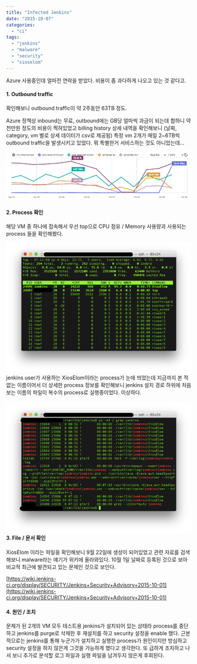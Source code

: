 ```yaml
---
title: "Infected Jenkins"
date: "2015-10-07"
categories: 
  - "ci"
tags: 
  - "jenkins"
  - "malware"
  - "security"
  - "xioselom"
---
```


Azure 사용중인데 얼마전 연락을 받았다. 비용이 좀 과다하게 나오고 있는 것 같다고.

#### **1. Outbound traffic**

확인해보니 outbound traffic이 약 2주동안 63TB 정도.

Azure 정책상 inbound는 무료, outbound에는 GB당 얼마씩 과금이 되는데 합하니 약 천만원 정도의 비용이 찍혀있었고 billing history 상세 내역을 확인해보니 (날짜, category, vm 별로 상세 데이터가 csv로 제공됨) 특정 vm 2개가 매일 2~6TB씩 outbound traffic을 발생시키고 있었다. 뭐 특별한거 서비스하는 것도 아니었는데...

[![jenkins_vm_monitor](images/jenkins_vm_monitor.png)](https://blurblah.net/wp-content/uploads/2015/10/jenkins_vm_monitor.png)

#### **2\. Process 확인**

해당 VM 중 하나에 접속해서 우선 top으로 CPU 점유 / Memory 사용량과 사용되는 process 들을 확인해봤다.

[![outbound_vm_top](images/outbound_vm_top.png)](https://blurblah.net/wp-content/uploads/2015/10/outbound_vm_top.png)jenkins user가 사용하는 XiosElom이라는 process가 눈에 띄었는데 지금까지 본 적 없는 이름이어서 더 상세한 process 정보를 확인해보니 jenkins 설치 경로 하위에 처음 보는 이름의 파일이 복수의 process로 실행중이었다. 이상하다.

#### [![outbound_vm_processes](images/outbound_vm_processes.png)](https://blurblah.net/wp-content/uploads/2015/10/outbound_vm_processes.png)**3\. File / 문서 확인**

XiosElom 이라는 파일을 확인해보니 9월 22일에 생성이 되어있었고 관련 자료를 검색해보니 malware라는 얘기가 위키에 올라와있다. 10월 1일 날짜로 등록된 것으로 보아 비교적 최근에 발견되고 있는 문제인 것으로 보인다.

[https://wiki.jenkins-ci.org/display/SECURITY/Jenkins+Security+Advisory+2015-10-01](https://wiki.jenkins-ci.org/display/SECURITY/Jenkins+Security+Advisory+2015-10-01)

#### **4\. 원인 / 조치**

문제가 된 2개의 VM 모두 테스트용 jenkins가 설치되어 있는 상태라 process를 중단하고 jenkins를 purge로 삭제한 후 재설치를 하고 security 설정을 enable 했다. 근본적으로는 jenkins를 통해 누군가가 설치하고 실행한 process가 원인이지만 방심하고 security 설정을 하지 않은게 그것을 가능하게 했다고 생각한다. 또 급하게 조치하고 나서 보니 추가로 분석할 로그 파일과 실행 파일을 남겨두지 않은게 후회된다.

